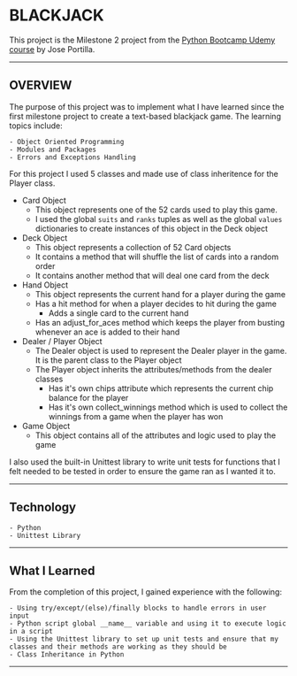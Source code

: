 # BLACKJACK

This project is the Milestone 2 project from the [Python Bootcamp Udemy course](https://www.udemy.com/course/complete-python-bootcamp/) by Jose Portilla.

---

## OVERVIEW

The purpose of this project was to implement what I have learned since the first milestone project to create a text-based blackjack game. The learning topics include:

    - Object Oriented Programming
    - Modules and Packages
    - Errors and Exceptions Handling

For this project I used 5 classes and made use of class inheritence for the Player class.

- Card Object
    - This object represents one of the 52 cards used to play this game.
    - I used the global `suits` and `ranks` tuples as well as the global `values` dictionaries to create instances of this object in the Deck object
- Deck Object
    - This object represents a collection of 52 Card objects
    - It contains a method that will shuffle the list of cards into a random order
    - It contains another method that will deal one card from the deck
- Hand Object
    - This object represents the current hand for a player during the game
    - Has a hit method for when a player decides to hit during the game
        - Adds a single card to the current hand
    - Has an adjust_for_aces method which keeps the player from busting whenever an ace is added to their hand
- Dealer / Player Object
    - The Dealer object is used to represent the Dealer player in the game. It is the parent class to the Player object
    - The Player object inherits the attributes/methods from the dealer classes
        - Has it's own chips attribute which represents the current chip balance for the player
        - Has it's own collect_winnings method which is used to collect the winnings from a game when the player has won
- Game Object
    - This object contains all of the attributes and logic used to play the game

I also used the built-in Unittest library to write unit tests for functions that I felt needed to be tested in order to ensure the game ran as I wanted it to.

---

## Technology

    - Python
    - Unittest Library

---

## What I Learned

From the completion of this project, I gained experience with the following:

    - Using try/except/(else)/finally blocks to handle errors in user input
    - Python script global __name__ variable and using it to execute logic in a script
    - Using the Unittest library to set up unit tests and ensure that my classes and their methods are working as they should be
    - Class Inheritance in Python

---
